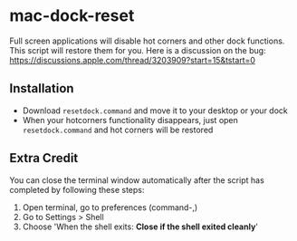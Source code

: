 mac-dock-reset
==============

Full screen applications will disable hot corners and other dock functions.  This script will restore them for you.
Here is a discussion on the bug: https://discussions.apple.com/thread/3203909?start=15&tstart=0

Installation
------------
- Download `resetdock.command` and move it to your desktop or your dock
- When your hotcorners functionality disappears, just open `resetdock.command` and hot corners will be restored


Extra Credit
------------------
You can close the terminal window automatically after the script has completed by following these steps:

1. Open terminal, go to preferences (command-,)
2. Go to Settings > Shell
3. Choose 'When the shell exits: __Close if the shell exited cleanly__'
